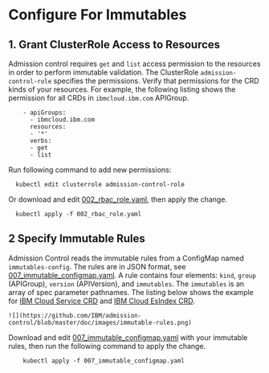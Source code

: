# Configure For Immutables

## 1. Grant ClusterRole Access to Resources 

Admission control requires `get` and `list` access permission to the resources in order to perform immutable validation. The ClusterRole `admission-control-role` specifies the permissions. Verify that permissions for the CRD kinds of your resources. For example, the following listing shows the permission for all CRDs in `ibmcloud.ibm.com` APIGroup.
    
```
    - apiGroups:
      - ibmcloud.ibm.com
      resources:
      - '*'
      verbs:
      - get
      - list
```

Run following command to add new permissions:

```
  kubectl edit clusterrole admission-control-role
```
  
Or download and edit [002_rbac_role.yaml](https://github.com/IBM/admission-control/blob/master/releases/v0.1.0/002_rbac_role.yaml), then apply the change.

```
  kubectl apply -f 002_rbac_role.yaml
```
 
 ## 2 Specify Immutable Rules  
    
Admission Control reads the immutable rules from a ConfigMap named `immutables-config`. The rules are in JSON format, see [007_immutable_configmap.yaml](https://github.com/IBM/admission-control/blob/master/releases/v0.1.0/007_immutable_configmap.yaml). A rule contains four elements: `kind`, `group` (APIGroup), `version` (APIVersion), and `immutables`. The `immutables` is an array of spec parameter pathnames. The listing below shows the example for [IBM Cloud Service CRD](https://github.com/IBM/cloud-operators) and [IBM Cloud EsIndex CRD](https://github.com/IBM/esindex-operator).

    ![](https://github.com/IBM/admission-control/blob/master/doc/images/immutable-rules.png)
 
Download and edit [007_immutable_configmap.yaml](https://github.com/IBM/admission-control/blob/master/releases/v0.1.0/007_immutable_configmap.yaml) with your immutable rules, then run the following command to apply the change.

```
    kubectl apply -f 007_immutable_configmap.yaml
```
  
 